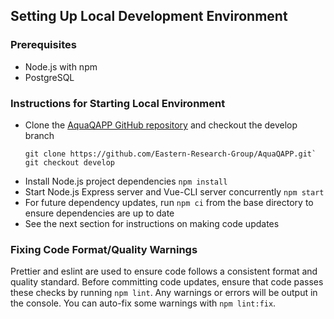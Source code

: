 ## Setting Up Local Development Environment

### Prerequisites
 - Node.js with npm
 - PostgreSQL

### Instructions for Starting Local Environment

- Clone the [AquaQAPP GitHub repository](https://github.com/Eastern-Research-Group/AquaQAPP) and checkout the develop branch
	```
	git clone https://github.com/Eastern-Research-Group/AquaQAPP.git`
	git checkout develop
	```
- Install Node.js project dependencies
`npm install`
- Start Node.js Express server and Vue-CLI server concurrently
`npm start`
- For future dependency updates, run `npm ci` from the base directory to ensure dependencies are up to date
- See the next section for instructions on making code updates

### Fixing Code Format/Quality Warnings
Prettier and eslint are used to ensure code follows a consistent format and quality standard. Before committing code updates, ensure that code passes these checks by running `npm lint`. Any warnings or errors will be output in the console. You can auto-fix some warnings with `npm lint:fix`.
